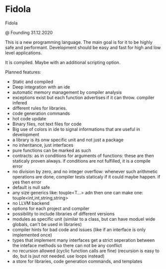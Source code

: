 # Fidola
Fidola

@ Founding 31.12.2020

This is a new programming language.
The main goal is for it to be highly safe and performant.
Development should be easy and fast for high and low level applications.

It is compiled. Maybe with an additional scripting option.

Planned features:

- Static and compiled
- Deep integration with an ide
- automatic memory management by compiler analysis
- exceptions exist but each function advertises if it can throw. compiler infered
- different rules for libraries.
- code generation commands
- hot code update
- Binary files, not text files for code
- Big use of colors in ide to signal informations that are useful in development
- a library is its onw specific unit and not just a package
- no inheritance, just interfaces
- pure functions can be marked as such
- contracts: as in conditions for arguments of functions: these are then staticaly proven always. if conditions are not fulfilled, it is a compile error
- no division by zero, and no integer overflow: whenever such arithmetic operations are done, compiler tests staticaly if it could maybe happen. if yes then error
- default is null safe
- any size generics like: touple<T...> adn then one can make one: touple<int,int,string,string>
- no LLVM backend
- options for each project and compiler
- possibility to include libraries of different versions
- modules as specific unit (similar to a class, but can have moduel wide globals, can't be used in libraries)
- compiler hints for bad code and issues (like if an interface is only implemented once)
- types that implement many interfaces get a strict seperation between the inteface methods so there can not be any conflict
- no recursion allowed (cyclic function calls are fine)  (recursion is easy to do, but is jsut not needed. use loops instead)
- a store for libraries, code generation commands, and templates
